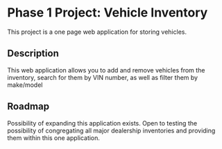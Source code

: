 # Phase 1 Project: Vehicle Inventory

This project is a one page web application for storing vehicles.

## Description

This web application allows you to add and remove vehicles from the inventory, search for them by VIN number, as well as filter them by make/model

## Roadmap

Possibility of expanding this application exists. Open to testing the possibility of congregating all major dealership inventories and providing them within this one application.